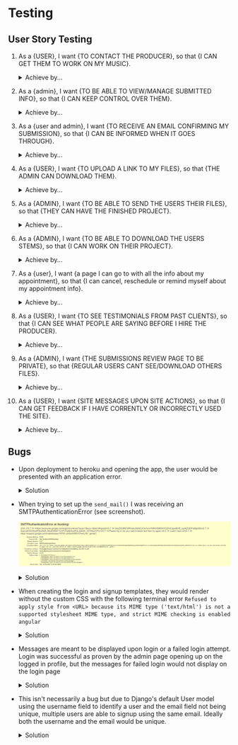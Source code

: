 # Testing

## User Story Testing

1. As a {USER}, I want {TO CONTACT THE PRODUCER}, so that {I CAN GET THEM TO WORK ON MY MUSIC}.
    <details>
    <summary>Achieve by...</summary>
    <br>
    </details>

2. As a {admin}, I want {TO BE ABLE TO VIEW/MANAGE SUBMITTED INFO}, so that {I CAN KEEP CONTROL OVER THEM}.
    <details>
    <summary>Achieve by...</summary>
    <br>
    </details>

3. As a {user and admin}, I want {TO RECEIVE AN EMAIL CONFIRMING MY SUBMISSION}, so that {I CAN BE INFORMED WHEN IT GOES THROUGH}.
    <details>
    <summary>Achieve by...</summary>
    <br>
    </details>

4. As a {USER}, I want {TO UPLOAD A LINK TO MY FILES}, so that {THE ADMIN CAN DOWNLOAD THEM}.
    <details>
    <summary>Achieve by...</summary>
    <br>
    </details>

5. As a {ADMIN}, I want {TO BE ABLE TO SEND THE USERS THEIR FILES}, so that {THEY CAN HAVE THE FINISHED PROJECT}.
    <details>
    <summary>Achieve by...</summary>
    <br>
    </details>

6. As a {ADMIN}, I want {TO BE ABLE TO DOWNLOAD THE USERS STEMS}, so that {I CAN WORK ON THEIR PROJECT}.
    <details>
    <summary>Achieve by...</summary>
    <br>
    </details>

8. As a {user}, I want {a page I can go to with all the info about my appointment}, so that {I can cancel, reschedule or remind myself about my appointment info}.
    <details>
    <summary>Achieve by...</summary>
    <br>
    </details>

9. As a {USER}, I want {TO SEE TESTIMONIALS FROM PAST CLIENTS}, so that {I CAN SEE WHAT PEOPLE ARE SAYING BEFORE I HIRE THE PRODUCER}.
    <details>
    <summary>Achieve by...</summary>
    <br>
    </details>

10. As a {ADMIN}, I want {THE SUBMISSIONS REVIEW PAGE TO BE PRIVATE}, so that {REGULAR USERS CANT SEE/DOWNLOAD OTHERS FILES}.
    <details>
    <summary>Achieve by...</summary>
    <br>
    </details>

11. As a {USER}, I want {SITE MESSAGES UPON SITE ACTIONS}, so that {I CAN GET FEEDBACK IF I HAVE CORRENTLY OR INCORRECTLY USED THE SITE}.
    <details>
    <summary>Achieve by...</summary>
    <br>
    </details>



## Bugs

- Upon deployment to heroku and opening the app, the user would be presented with an application error.

    <details>
    <summary>Solution</summary>
    <br>
    The config var containing the Cloudinary link still contained "CLOUDINARY_URL=" in the value. Once this was removed the application booted properly.
    </details>

- When trying to set up the ```send_mail()``` I was receiving an SMTPAuthenticationError (see screenshot).

    ![email_send_bug](screenshots/testing/email_send_bug.png)

    <details>
    <summary>Solution</summary>
    <br>
    This was solved firstly by going to my google account and turning on the setting `Allow Less Secure Apps'. I then had to go [here](https://g.co/allowaccess) to unblock the app and allow it to log. 
    </details>

- When creating the login and signup templates, they would render without the custom CSS with the following terminal error 
```Refused to apply style from <URL> because its MIME type ('text/html') is not a supported stylesheet MIME type, and strict MIME checking is enabled angular```
    <details>
    <summary>Solution</summary>
    <br>
    Providing ```{% load static %}``` at the beginning of base.html using template tags instead of manually writing the css path caused the css to render. This required me to go through 
    all of the existing media and switch it to a static link as well. 
    </details>

- Messages are meant to be displayed upon login or a failed login attempt. Login was successful as proven by the admin page opening up on the logged in profile, but the messages for failed login would not display on the login page 
    <details>
    <summary>Solution</summary>
    </details>

- This isn't necessarily a bug but due to Django's default User model using the username field to identify a user and the email field not being unique, multiple users are able to signup using the same email. Ideally both the username and the email would be unique.
    <details>
    <summary>Solution</summary>
    </details>